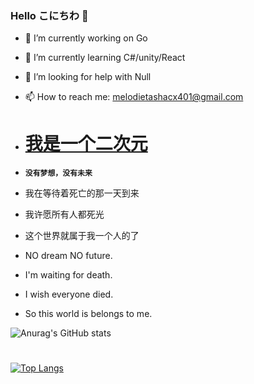 ### Hello こにちわ 👋





- 🔭 I’m currently working on Go
- 🌱 I’m currently learning C#/unity/React
- 🤔 I’m looking for help with Null
- 📫 How to reach me: melodietashacx401@gmail.com


- # [ 我是一个二次元](https://zh.m.wikipedia.org/zh-hans/ACG)
- __`没有梦想，没有未来`__<br>
- 我在等待着死亡的那一天到来<br>
- 我许愿所有人都死光<br>
- 这个世界就属于我一个人的了<br>


- NO dream  NO future.<br>
- I'm waiting for death.<br>
- I wish everyone died.<br>
- So this world is belongs to me.

![Anurag's GitHub stats](https://github-readme-stats.vercel.app/api?username=Raze9&hide=contribs,issues)
#
[![Top Langs](https://github-readme-stats.vercel.app/api/top-langs/?username=Raze9&layout=compact)](https://github.com/anuraghazra/github-readme-stats)
